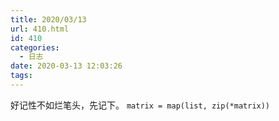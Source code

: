 ```yaml
---
title: 2020/03/13
url: 410.html
id: 410
categories:
  - 日志
date: 2020-03-13 12:03:26
tags:
---
```


好记性不如烂笔头，先记下。 ```matrix = map(list, zip(*matrix))```